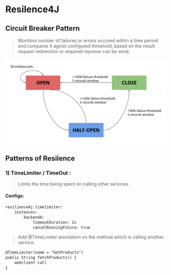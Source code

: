 # Resilence4J
## Circuit Breaker Pattern
> Monitors number of failures or errors occured within a time period and compares it aginst configured threshold, based on the result request redirection or required reponse can be send. 

![Resilience4J](/resilience4j_flowChart.webp)

## Patterns of Resilence
### 1) TimeLimiter / TimeOut :
> Limits the time being spent on calling other services.
#### Configs:
```
resilience4j.timelimiter:
    instances:
        backendA:
            timeoutDuration: 2s
            cancelRunningFuture: true
```
> Add @TimeLimiter annotation on the method which is calling another service.
```
@TimeLimiter(name = "GetProducts")
public String fetchProducts() {
    webclient call
}
```
